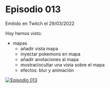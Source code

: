 # Episodio 013

Emitido en Twitch el 29/03/2022 

Hoy hemos visto:
- mapas
    - añadir vista mapa
    - inyectar pokemons en mapa
    - añadir anotaciones al mapa
    - mostrar/ocultar una vista sobre el mapa
    - efectos: blur y animación

[![Episodio 013](http://img.youtube.com/vi/YDMgXHsHeLg/0.jpg)](https://youtu.be/YDMgXHsHeLg)
